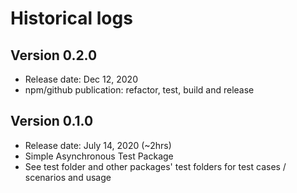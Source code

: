 # Historical logs

## Version 0.2.0

- Release date: Dec 12, 2020
- npm/github publication: refactor, test, build and release

## Version 0.1.0

- Release date: July 14, 2020 (~2hrs)
- Simple Asynchronous Test Package
- See test folder and other packages' test folders for test cases / scenarios and usage
